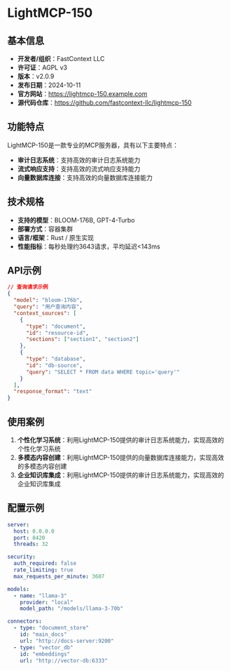 # LightMCP-150

## 基本信息

- **开发者/组织**：FastContext LLC
- **许可证**：AGPL v3
- **版本**：v2.0.9
- **发布日期**：2024-10-11
- **官方网站**：https://lightmcp-150.example.com
- **源代码仓库**：https://github.com/fastcontext-llc/lightmcp-150

## 功能特点

LightMCP-150是一款专业的MCP服务器，具有以下主要特点：

- **审计日志系统**：支持高效的审计日志系统能力
- **流式响应支持**：支持高效的流式响应支持能力
- **向量数据库连接**：支持高效的向量数据库连接能力


## 技术规格

- **支持的模型**：BLOOM-176B, GPT-4-Turbo
- **部署方式**：容器集群
- **语言/框架**：Rust / 原生实现
- **性能指标**：每秒处理约3643请求，平均延迟<143ms

## API示例

```json
// 查询请求示例
{
  "model": "bloom-176b",
  "query": "用户查询内容",
  "context_sources": [
    {
      "type": "document",
      "id": "resource-id",
      "sections": ["section1", "section2"]
    },
    {
      "type": "database",
      "id": "db-source",
      "query": "SELECT * FROM data WHERE topic='query'"
    }
  ],
  "response_format": "text"
}
```

## 使用案例

1. **个性化学习系统**：利用LightMCP-150提供的审计日志系统能力，实现高效的个性化学习系统
2. **多模态内容创建**：利用LightMCP-150提供的向量数据库连接能力，实现高效的多模态内容创建
3. **企业知识库集成**：利用LightMCP-150提供的审计日志系统能力，实现高效的企业知识库集成


## 配置示例

```yaml
server:
  host: 0.0.0.0
  port: 8420
  threads: 32

security:
  auth_required: false
  rate_limiting: true
  max_requests_per_minute: 3607

models:
  - name: "llama-3"
    provider: "local"
    model_path: "/models/llama-3-70b"

connectors:
  - type: "document_store"
    id: "main_docs"
    url: "http://docs-server:9200"
  - type: "vector_db"
    id: "embeddings"
    url: "http://vector-db:6333"
```